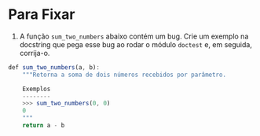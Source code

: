 # Para Fixar

1. A função `sum_two_numbers` abaixo contém um bug. Crie um exemplo na docstring que pega esse bug ao rodar o módulo `doctest` e, em seguida, corrija-o.

```js
def sum_two_numbers(a, b):
    """Retorna a soma de dois números recebidos por parâmetro.

    Exemplos
    --------
    >>> sum_two_numbers(0, 0)
    0
    """
    return a - b
```